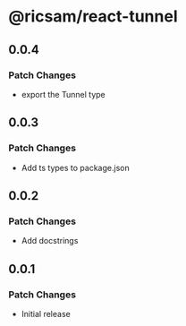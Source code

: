 # @ricsam/react-tunnel

## 0.0.4

### Patch Changes

- export the Tunnel type

## 0.0.3

### Patch Changes

- Add ts types to package.json

## 0.0.2

### Patch Changes

- Add docstrings

## 0.0.1

### Patch Changes

- Initial release
